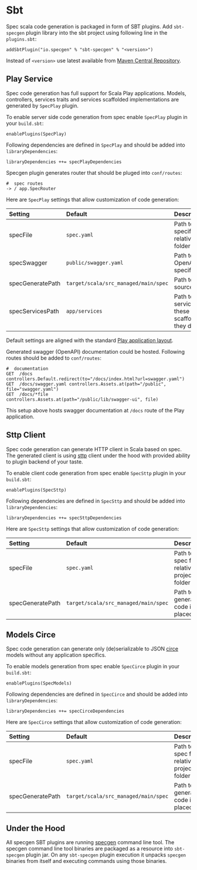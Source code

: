 # Sbt

Spec scala code generation is packaged in form of SBT plugins. Add `sbt-specgen` plugin library into the sbt project using following line in the `plugins.sbt`:

```text
addSbtPlugin("io.specgen" % "sbt-specgen" % "<version>")
```

Instead of `<version>` use latest available from [Maven Central Repository](https://search.maven.org/artifact/io.specgen/sbt-specgen).

## Play Service

Spec code generation has full support for Scala Play applications. Models, controllers, services traits and services scaffolded implementations are generated by `SpecPlay` plugin.

To enable server side code generation from spec enable `SpecPlay` plugin in your `build.sbt`:

```text
enablePlugins(SpecPlay)
```

Following dependencies are defined in `SpecPlay` and should be added into `libraryDependencies`:

```text
libraryDependencies ++= specPlayDependencies
```

Specgen plugin generates router that should be pluged into `conf/routes`:

```text
#  spec routes
-> / app.SpecRouter
```

Here are `SpecPlay` settings that allow customization of code generation:

| Setting          | Default                              | Description |
| :--------------- | :----------------------------------- | :---------- |
| specFile         | `spec.yaml`                          | Path to service specification file; relative to project folder |
| specSwagger      | `public/swagger.yaml`                | Path to generated OpenAPI/Swagger specification file |
| specGeneratePath | `target/scala/src_managed/main/spec` | Path to generate source code into |
| specServicesPath | `app/services`                       | Path to scaffolded services files; these services are scaffolded only if they do not exist |

Default settings are aligned with the standard [Play application layout](https://www.playframework.com/documentation/2.7.x/Anatomy).

Generated swagger (OpenAPI) documentation could be hosted. Following routes should be added to `conf/routes`:

```text
#  documentation
GET  /docs              controllers.Default.redirect(to="/docs/index.html?url=swagger.yaml")
GET  /docs/swagger.yaml controllers.Assets.at(path="/public", file="swagger.yaml")
GET  /docs/*file        controllers.Assets.at(path="/public/lib/swagger-ui", file)
```

This setup above hosts swagger documentation at `/docs` route of the Play application.

## Sttp Client

Spec code generation can generate HTTP client in Scala based on spec. The generated client is using [sttp](https://github.com/softwaremill/sttp) client under the hood with provided ability to plugin backend of your taste.

To enable client code generation from spec enable `SpecSttp` plugin in your `build.sbt`:

```text
enablePlugins(SpecSttp)
```

Following dependencies are defined in `SpecSttp` and should be added into `libraryDependencies`:

```text
libraryDependencies ++= specSttpDependencies
```

Here are `SpecSttp` settings that allow customization of code generation:

| Setting          | Default                              | Description |
| :--------------- | :----------------------------------- | :---------- |
| specFile         | `spec.yaml`                          | Path to spec file relative to project folder |
| specGeneratePath | `target/scala/src_managed/main/spec` | Path to generated code is placed |

## Models Circe

Spec code generation can generate only (de)serializable to JSON [circe](#https://github.com/circe/circe) models without any application specifics.

To enable models generation from spec enable `SpecCirce` plugin in your `build.sbt`:

```text
enablePlugins(SpecModels)
```

Following dependencies are defined in `SpecCirce` and should be added into `libraryDependencies`:

```text
libraryDependencies ++= specCirceDependencies
```

Here are `SpecCirce` settings that allow customization of code generation:

| Setting          | Default                              | Description |
| :--------------- | :----------------------------------- | :---------- |
| specFile         | `spec.yaml`                          | Path to spec file relative to project folder |
| specGeneratePath | `target/scala/src_managed/main/spec` | Path to generated code is placed |

## Under the Hood

All specgen SBT plugins are running [specgen](https://github.com/specgen-io/specgen) command line tool. The specgen command line tool binaries are packaged as a resource into `sbt-specgen` plugin jar. On any `sbt-specgen` plugin execution it unpacks `specgen` binaries from itself and executing commands using those binaries.